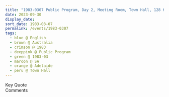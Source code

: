 ```yaml
---
title: "1983-0307 Public Program, Day 2, Meeting Room, Town Hall, 128 King William Street and Pirie Street, Adelaide, SA, Australia"
date: 2023-09-30
display_date: 
sort_date: 1983-03-07
permalink: /events/1983-0307
tags:
  - blue @ English
  - brown @ Australia
  - crimson @ 1983
  - deeppink @ Public Program
  - green @ 1983-03
  - maroon @ SA
  - orange @ Adelaide
  - peru @ Town Hall
---
```


<wave-list>
  <list-title color="green" width="75">Key Quote</list-title>
  <list-item color="BlanchedAlmond"  width="200"></list-item>
  <list-item color="Lavender"></list-item>
  <list-item color="BlanchedAlmond"></list-item>
</wave-list>

<br>

<wave-list>
  <list-title color="green" width="75">Comments</list-title>
  <list-item color="BlanchedAlmond"  width="200"></list-item>
  <list-item color="Lavender"></list-item>
  <list-item color="BlanchedAlmond"></list-item>
</wave-list>